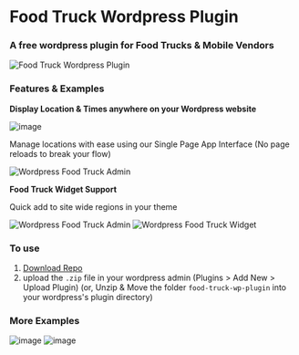 # Food Truck Wordpress Plugin
### A free wordpress plugin for Food Trucks & Mobile Vendors

![Food Truck Wordpress Plugin](https://user-images.githubusercontent.com/1904774/30348367-e663a47c-97c3-11e7-8cf2-5aef3139198a.png)

### Features & Examples

**Display Location & Times anywhere on your Wordpress website**

![image](https://user-images.githubusercontent.com/1904774/30882833-272448a8-a2bf-11e7-9a74-ed08bf303756.png)

Manage locations with ease using our Single Page App Interface (No page reloads to break your flow)

![Wordpress Food Truck Admin](https://user-images.githubusercontent.com/1904774/30839233-68962026-a225-11e7-9cf8-e28e0642128c.png)

**Food Truck Widget Support**

Quick add to site wide regions in your theme

![Wordpress Food Truck Admin](https://user-images.githubusercontent.com/1904774/30883765-152fe7e4-a2c2-11e7-8a1c-b7ab03aa9624.png)
![Wordpress Food Truck Widget](https://user-images.githubusercontent.com/1904774/30883853-6287cd7c-a2c2-11e7-90ea-2c356472dddc.png)

### To use

1. [Download Repo](https://github.com/paulcollett/food-truck-wp-plugin/archive/master.zip)
2. upload the `.zip` file in your wordpress admin (Plugins > Add New > Upload Plugin)
   (or, Unzip & Move the folder `food-truck-wp-plugin` into your wordpress's plugin directory)

### More Examples

![image](https://user-images.githubusercontent.com/1904774/30882909-62756018-a2bf-11e7-81bb-b118054050ca.png)
![image](https://user-images.githubusercontent.com/1904774/30883471-1b9dc69c-a2c1-11e7-9029-f8468ab9036f.png)
